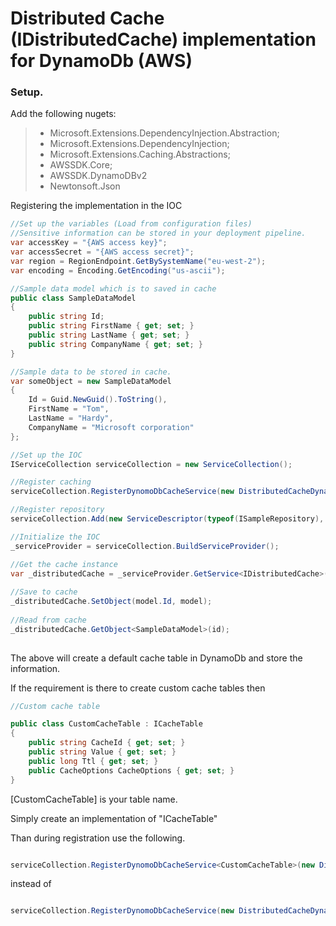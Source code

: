 # Distributed Cache (IDistributedCache) implementation for DynamoDb (AWS)

### Setup.

Add the following nugets:

> * Microsoft.Extensions.DependencyInjection.Abstraction;
> * Microsoft.Extensions.DependencyInjection;
> * Microsoft.Extensions.Caching.Abstractions;
> * AWSSDK.Core;
> * AWSSDK.DynamoDBv2
> * Newtonsoft.Json

Registering the implementation in the IOC

```C# 
//Set up the variables (Load from configuration files)
//Sensitive information can be stored in your deployment pipeline.
var accessKey = "{AWS access key}";
var accessSecret = "{AWS access secret}";
var region = RegionEndpoint.GetBySystemName("eu-west-2");
var encoding = Encoding.GetEncoding("us-ascii");

//Sample data model which is to saved in cache
public class SampleDataModel
{
    public string Id;
    public string FirstName { get; set; }
    public string LastName { get; set; }
    public string CompanyName { get; set; }
}

//Sample data to be stored in cache.
var someObject = new SampleDataModel
{
    Id = Guid.NewGuid().ToString(),
    FirstName = "Tom",
    LastName = "Hardy",
    CompanyName = "Microsoft corporation"
};

//Set up the IOC
IServiceCollection serviceCollection = new ServiceCollection();

//Register caching
serviceCollection.RegisterDynomoDbCacheService(new DistributedCacheDynamoDbSettings(accessKey, accessSecret, encoding, region));

//Register repository
serviceCollection.Add(new ServiceDescriptor(typeof(ISampleRepository), typeof(SampleRepository), ServiceLifetime.Transient));

//Initialize the IOC
_serviceProvider = serviceCollection.BuildServiceProvider();

//Get the cache instance
var _distributedCache = _serviceProvider.GetService<IDistributedCache>();
 
//Save to cache
_distributedCache.SetObject(model.Id, model);
 
//Read from cache
_distributedCache.GetObject<SampleDataModel>(id); 
 
```

The above will create a default cache table in DynamoDb and store the information.

If the requirement is there to create custom cache tables then 

```C# 
//Custom cache table

public class CustomCacheTable : ICacheTable
{
    public string CacheId { get; set; }
    public string Value { get; set; }
    public long Ttl { get; set; }
    public CacheOptions CacheOptions { get; set; }
}

```
[CustomCacheTable] is your table name. 

Simply create an implementation of "ICacheTable"

Than during registration use the following.

```C# 

serviceCollection.RegisterDynomoDbCacheService<CustomCacheTable>(new DistributedCacheDynamoDbSettings(accessKey, accessSecret, encoding, region));

```

instead of 

```C# 

serviceCollection.RegisterDynomoDbCacheService(new DistributedCacheDynamoDbSettings(accessKey, accessSecret, encoding, region));

```



